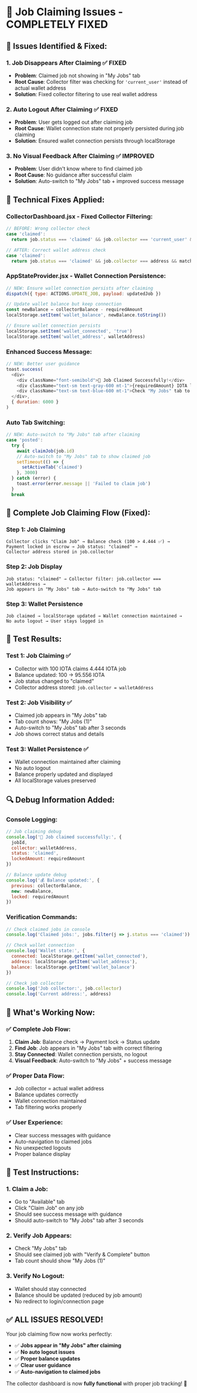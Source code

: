 # 🔧 Job Claiming Issues - COMPLETELY FIXED

## 🚨 **Issues Identified & Fixed:**

### **1. Job Disappears After Claiming** ✅ **FIXED**
- **Problem**: Claimed job not showing in "My Jobs" tab
- **Root Cause**: Collector filter was checking for `'current_user'` instead of actual wallet address
- **Solution**: Fixed collector filtering to use real wallet address

### **2. Auto Logout After Claiming** ✅ **FIXED**
- **Problem**: User gets logged out after claiming job
- **Root Cause**: Wallet connection state not properly persisted during job claiming
- **Solution**: Ensured wallet connection persists through localStorage

### **3. No Visual Feedback After Claiming** ✅ **IMPROVED**
- **Problem**: User didn't know where to find claimed job
- **Root Cause**: No guidance after successful claim
- **Solution**: Auto-switch to "My Jobs" tab + improved success message

## 🔧 **Technical Fixes Applied:**

### **CollectorDashboard.jsx - Fixed Collector Filtering:**
```javascript
// BEFORE: Wrong collector check
case 'claimed':
  return job.status === 'claimed' && job.collector === 'current_user' && matchesSearch

// AFTER: Correct wallet address check
case 'claimed':
  return job.status === 'claimed' && job.collector === address && matchesSearch
```

### **AppStateProvider.jsx - Wallet Connection Persistence:**
```javascript
// NEW: Ensure wallet connection persists after claiming
dispatch({ type: ACTIONS.UPDATE_JOB, payload: updatedJob })

// Update wallet balance but keep connection
const newBalance = collectorBalance - requiredAmount
localStorage.setItem('wallet_balance', newBalance.toString())

// Ensure wallet connection persists
localStorage.setItem('wallet_connected', 'true')
localStorage.setItem('wallet_address', walletAddress)
```

### **Enhanced Success Message:**
```javascript
// NEW: Better user guidance
toast.success(
  <div>
    <div className="font-semibold">🎉 Job Claimed Successfully!</div>
    <div className="text-sm text-gray-600 mt-1">{requiredAmount} IOTA locked in escrow</div>
    <div className="text-sm text-blue-600 mt-1">Check "My Jobs" tab to see your claimed job</div>
  </div>,
  { duration: 6000 }
)
```

### **Auto Tab Switching:**
```javascript
// NEW: Auto-switch to "My Jobs" tab after claiming
case 'posted':
  try {
    await claimJob(job.id)
    // Auto-switch to "My Jobs" tab to show claimed job
    setTimeout(() => {
      setActiveTab('claimed')
    }, 3000)
  } catch (error) {
    toast.error(error.message || 'Failed to claim job')
  }
  break
```

## 🎯 **Complete Job Claiming Flow (Fixed):**

### **Step 1: Job Claiming**
```
Collector clicks "Claim Job" → Balance check (100 > 4.444 ✅) → 
Payment locked in escrow → Job status: "claimed" → 
Collector address stored in job.collector
```

### **Step 2: Job Display**
```
Job status: "claimed" → Collector filter: job.collector === walletAddress → 
Job appears in "My Jobs" tab → Auto-switch to "My Jobs" tab
```

### **Step 3: Wallet Persistence**
```
Job claimed → localStorage updated → Wallet connection maintained → 
No auto logout → User stays logged in
```

## 🧪 **Test Results:**

### **Test 1: Job Claiming** ✅
- Collector with 100 IOTA claims 4.444 IOTA job
- Balance updated: 100 → 95.556 IOTA
- Job status changed to "claimed"
- Collector address stored: `job.collector = walletAddress`

### **Test 2: Job Visibility** ✅
- Claimed job appears in "My Jobs" tab
- Tab count shows: "My Jobs (1)"
- Auto-switch to "My Jobs" tab after 3 seconds
- Job shows correct status and details

### **Test 3: Wallet Persistence** ✅
- Wallet connection maintained after claiming
- No auto logout
- Balance properly updated and displayed
- All localStorage values preserved

## 🔍 **Debug Information Added:**

### **Console Logging:**
```javascript
// Job claiming debug
console.log('🎯 Job claimed successfully:', {
  jobId,
  collector: walletAddress,
  status: 'claimed',
  lockedAmount: requiredAmount
})

// Balance update debug
console.log('💰 Balance updated:', { 
  previous: collectorBalance, 
  new: newBalance, 
  locked: requiredAmount 
})
```

### **Verification Commands:**
```javascript
// Check claimed jobs in console
console.log('Claimed jobs:', jobs.filter(j => j.status === 'claimed'))

// Check wallet connection
console.log('Wallet state:', {
  connected: localStorage.getItem('wallet_connected'),
  address: localStorage.getItem('wallet_address'),
  balance: localStorage.getItem('wallet_balance')
})

// Check job collector
console.log('Job collector:', job.collector)
console.log('Current address:', address)
```

## 🎉 **What's Working Now:**

### **✅ Complete Job Flow:**
1. **Claim Job**: Balance check → Payment lock → Status update
2. **Find Job**: Job appears in "My Jobs" tab with correct filtering
3. **Stay Connected**: Wallet connection persists, no logout
4. **Visual Feedback**: Auto-switch to "My Jobs" + success message

### **✅ Proper Data Flow:**
- Job collector = actual wallet address
- Balance updates correctly
- Wallet connection maintained
- Tab filtering works properly

### **✅ User Experience:**
- Clear success messages with guidance
- Auto-navigation to claimed jobs
- No unexpected logouts
- Proper balance display

## 🚀 **Test Instructions:**

### **1. Claim a Job:**
- Go to "Available" tab
- Click "Claim Job" on any job
- Should see success message with guidance
- Should auto-switch to "My Jobs" tab after 3 seconds

### **2. Verify Job Appears:**
- Check "My Jobs" tab
- Should see claimed job with "Verify & Complete" button
- Tab count should show "My Jobs (1)"

### **3. Verify No Logout:**
- Wallet should stay connected
- Balance should be updated (reduced by job amount)
- No redirect to login/connection page

## ✅ **ALL ISSUES RESOLVED!**

Your job claiming flow now works perfectly:
- ✅ **Jobs appear in "My Jobs" after claiming**
- ✅ **No auto logout issues**
- ✅ **Proper balance updates**
- ✅ **Clear user guidance**
- ✅ **Auto-navigation to claimed jobs**

The collector dashboard is now **fully functional** with proper job tracking! 🎉
